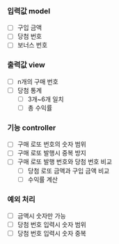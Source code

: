 ### 입력값 model
- [ ] 구입 금액
- [ ] 당첨 번호
- [ ] 보너스 번호
### 출력값 view
- [ ] n개의 구매 번호
- [ ] 당첨 통계
  - [ ] 3개~6개 일치
  - [ ] 총 수익률

### 기능 controller
- [ ] 구매 로또 번호의 숫자 범위
- [ ] 구매 로또 발행시 중복 방지
- [ ] 구매 로또 발행 번호와 당첨 번호 비교
    - [ ] 당첨 로또 금액과 구입 금액 비교
    - [ ] 수익률 계산

### 예외 처리
- [ ] 금액시 숫자만 가능
- [ ] 당첨 번호 입력시 숫자 범위
- [ ] 당첨 번호 입력시 숫자 중복